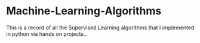 # Machine-Learning-Algorithms
This is a record of all the Supervised Learning algorithms that I implemented in python via hands on projects..
